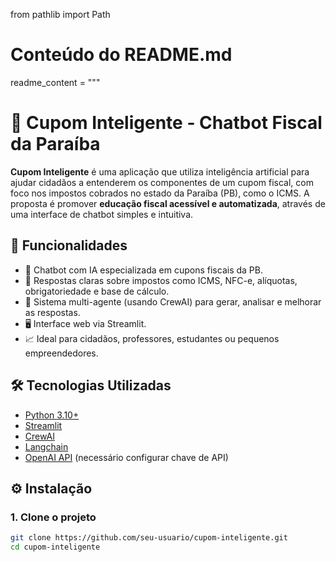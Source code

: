 from pathlib import Path

# Conteúdo do README.md
readme_content = """
# 🧾 Cupom Inteligente - Chatbot Fiscal da Paraíba

**Cupom Inteligente** é uma aplicação que utiliza inteligência artificial para ajudar cidadãos a entenderem os componentes de um cupom fiscal, com foco nos impostos cobrados no estado da Paraíba (PB), como o ICMS. A proposta é promover **educação fiscal acessível e automatizada**, através de uma interface de chatbot simples e intuitiva.

## 🚀 Funcionalidades

- 🤖 Chatbot com IA especializada em cupons fiscais da PB.
- 📄 Respostas claras sobre impostos como ICMS, NFC-e, alíquotas, obrigatoriedade e base de cálculo.
- 🧠 Sistema multi-agente (usando CrewAI) para gerar, analisar e melhorar as respostas.
- 🖥️ Interface web via Streamlit.
- 📈 Ideal para cidadãos, professores, estudantes ou pequenos empreendedores.

## 🛠️ Tecnologias Utilizadas

- [Python 3.10+](https://www.python.org/)
- [Streamlit](https://streamlit.io/)
- [CrewAI](https://github.com/joaomdmoura/crewAI)
- [Langchain](https://www.langchain.com/)
- [OpenAI API](https://platform.openai.com/) (necessário configurar chave de API)

## ⚙️ Instalação

### 1. Clone o projeto

```bash
git clone https://github.com/seu-usuario/cupom-inteligente.git
cd cupom-inteligente
